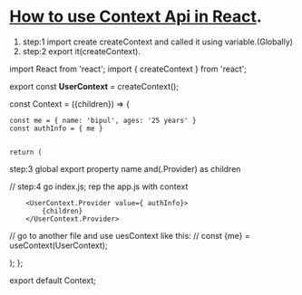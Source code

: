 # [How to use Context Api in React](https://reactjs.org/docs/context.html).

 1. step:1 import create createContext and called it using variable.(Globally)
 2. step:2 export it(createContext).

import React from 'react';
import { createContext } from 'react';

export const <span style="font-weight:bold;">UserContext</span> = createContext();

const Context = ({children}) => {

    const me = { name: 'bipul', ages: '25 years' }
    const authInfo = { me }


    return (

step:3 global export property name and(.Provider) as children

// step:4 go index.js; rep the app.js with context 
     
        <UserContext.Provider value={ authInfo}>
            {children}
        </UserContext.Provider>

// go to another file and use uesContext like this:
// const {me} = useContext(UserContext);

    
);
};

export default Context;
